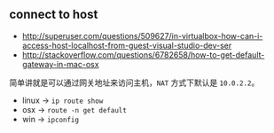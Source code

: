 ## connect to host

+ <http://superuser.com/questions/509627/in-virtualbox-how-can-i-access-host-localhost-from-guest-visual-studio-dev-ser>
+ <http://stackoverflow.com/questions/6782658/how-to-get-default-gateway-in-mac-osx>

简单讲就是可以通过网关地址来访问主机，`NAT` 方式下默认是 `10.0.2.2`。

+ linux -> `ip route show`
+ osx -> `route -n get default`
+ win -> `ipconfig`
